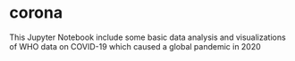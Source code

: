 # corona
This Jupyter Notebook include some basic data analysis and visualizations of WHO data on COVID-19 which caused a global pandemic in 2020
